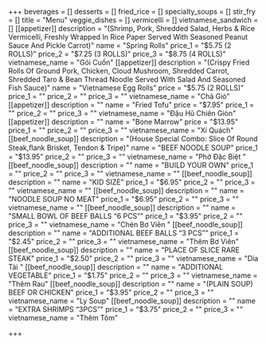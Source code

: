 +++
beverages = []
desserts = []
fried_rice = []
specialty_soups = []
stir_fry = []
title = "Menu"
veggie_dishes = []
vermicelli = []
vietnamese_sandwich = []
[[appetizer]]
description = "(Shrimp, Pork, Shredded Salad, Herbs & Rice Vermicelli, Freshly Wrapped In Rice Paper Served With Seasoned Peanut Sauce And Pickle Carrot)"
name = "Spring Rolls"
price_1 = "$5.75 (2 ROLLS)"
price_2 = "$7.25 (3 ROLLS)"
price_3 = "$8.75 (4 ROLLS)"
vietnamese_name = "Gỏi Cuốn"
[[appetizer]]
description = "(Crispy Fried Rolls Of Ground Pork, Chicken, Cloud Mushroom, Shredded Carrot, Shredded Taro & Bean Thread Noodle Served With Salad And Seasoned Fish Sauce)"
name = "Vietnamese Egg Rolls"
price = "$5.75 (2 ROLLS)"
price_1 = ""
price_2 = ""
price_3 = ""
vietnamese_name = "Chả Giò"
[[appetizer]]
description = ""
name = "Fried Tofu"
price = "$7.95"
price_1 = ""
price_2 = ""
price_3 = ""
vietnamese_name = "Đậu Hũ Chiên Giòn"
[[appetizer]]
description = ""
name = "Bone Marrow"
price = "$13.95"
price_1 = ""
price_2 = ""
price_3 = ""
vietnamese_name = "Xí Quách"
[[beef_noodle_soup]]
description = "(House Special Combo: Slice Of Round Steak,ﬂank Brisket, Tendon & Tripe)"
name = "BEEF NOODLE SOUP"
price_1 = "$13.95"
price_2 = ""
price_3 = ""
vietnamese_name = "Phở Đặc Biệt "
[[beef_noodle_soup]]
description = ""
name = "BUILD YOUR OWN"
price_1 = ""
price_2 = ""
price_3 = ""
vietnamese_name = ""
[[beef_noodle_soup]]
description = ""
name = "KID SIZE"
price_1 = "$6.95"
price_2 = ""
price_3 = ""
vietnamese_name = ""
[[beef_noodle_soup]]
description = ""
name = "NOODLE SOUP NO MEAT"
price_1 = "$6.95"
price_2 = ""
price_3 = ""
vietnamese_name = ""
[[beef_noodle_soup]]
description = ""
name = "SMALL BOWL OF BEEF BALLS “6 PCS”"
price_1 = "$3.95"
price_2 = ""
price_3 = ""
vietnamese_name = "Chén Bơ Viên "
[[beef_noodle_soup]]
description = ""
name = "ADDITIONAL BEEF BALLS “3 PCS”"
price_1 = "$2.45"
price_2 = ""
price_3 = ""
vietnamese_name = "Thêm Bơ Viên"
[[beef_noodle_soup]]
description = ""
name = "PLACE OF SLICE RARE STEAK"
price_1 = "$2.50"
price_2 = ""
price_3 = ""
vietnamese_name = "Dia Tài "
[[beef_noodle_soup]]
description = ""
name = "ADDITIONAL VEGETABLE"
price_1 = "$1.75"
price_2 = ""
price_3 = ""
vietnamese_name = "Thêm Rau"
[[beef_noodle_soup]]
description = ""
name = "(PLAIN SOUP) BEEF OR CHICKEN"
price_1 = "$3.95"
price_2 = ""
price_3 = ""
vietnamese_name = "Ly Soup"
[[beef_noodle_soup]]
description = ""
name = "EXTRA SHRIMPS “3PCS”"
price_1 = "$3.75"
price_2 = ""
price_3 = ""
vietnamese_name = "Thêm Tôm"

+++
